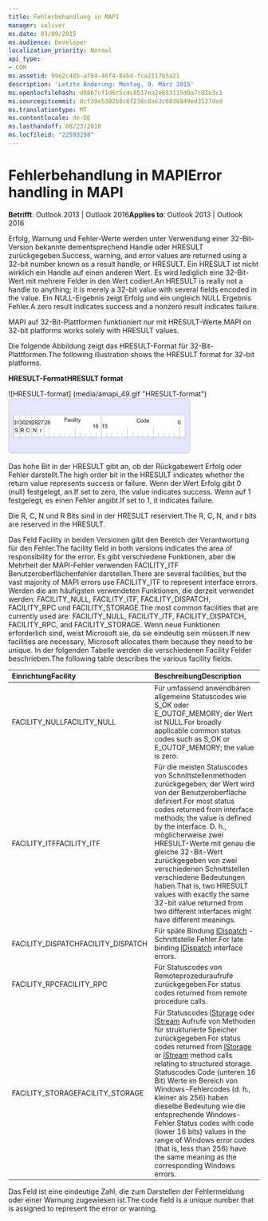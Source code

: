 ```yaml
---
title: Fehlerbehandlung in MAPI
manager: soliver
ms.date: 03/09/2015
ms.audience: Developer
localization_priority: Normal
api_type:
- COM
ms.assetid: 99e2c485-af84-46f4-84b4-fca2117b5a21
description: 'Letzte Änderung: Montag, 9. März 2015'
ms.openlocfilehash: d98b7cf1d6c5cdc8517ea2e653115d9a7c01e3c1
ms.sourcegitcommit: 0cf39e5382b8c6f236c8a63c6036849ed3527ded
ms.translationtype: MT
ms.contentlocale: de-DE
ms.lasthandoff: 08/23/2018
ms.locfileid: "22593298"
---
```

# <a name="error-handling-in-mapi"></a><span data-ttu-id="a6389-103">Fehlerbehandlung in MAPI</span><span class="sxs-lookup"><span data-stu-id="a6389-103">Error handling in MAPI</span></span>

<span data-ttu-id="a6389-104">**Betrifft**: Outlook 2013 | Outlook 2016</span><span class="sxs-lookup"><span data-stu-id="a6389-104">**Applies to**: Outlook 2013 | Outlook 2016</span></span> 
  
<span data-ttu-id="a6389-105">Erfolg, Warnung und Fehler-Werte werden unter Verwendung einer 32-Bit-Version bekannte dementsprechend Handle oder HRESULT zurückgegeben.</span><span class="sxs-lookup"><span data-stu-id="a6389-105">Success, warning, and error values are returned using a 32-bit number known as a result handle, or HRESULT.</span></span> <span data-ttu-id="a6389-106">Ein HRESULT ist nicht wirklich ein Handle auf einen anderen Wert. Es wird lediglich eine 32-Bit-Wert mit mehrere Felder in den Wert codiert.</span><span class="sxs-lookup"><span data-stu-id="a6389-106">An HRESULT is really not a handle to anything; it is merely a 32-bit value with several fields encoded in the value.</span></span> <span data-ttu-id="a6389-107">Ein NULL-Ergebnis zeigt Erfolg und ein ungleich NULL Ergebnis Fehler.</span><span class="sxs-lookup"><span data-stu-id="a6389-107">A zero result indicates success and a nonzero result indicates failure.</span></span>
  
<span data-ttu-id="a6389-108">MAPI auf 32-Bit-Plattformen funktioniert nur mit HRESULT-Werte.</span><span class="sxs-lookup"><span data-stu-id="a6389-108">MAPI on 32-bit platforms works solely with HRESULT values.</span></span>
  
<span data-ttu-id="a6389-109">Die folgende Abbildung zeigt das HRESULT-Format für 32-Bit-Plattformen.</span><span class="sxs-lookup"><span data-stu-id="a6389-109">The following illustration shows the HRESULT format for 32-bit platforms.</span></span>
  
<span data-ttu-id="a6389-110">**HRESULT-Format**</span><span class="sxs-lookup"><span data-stu-id="a6389-110">**HRESULT format**</span></span>
  
<span data-ttu-id="a6389-111">![HRESULT-format] (media/amapi_49.gif "HRESULT-format")</span><span class="sxs-lookup"><span data-stu-id="a6389-111">![HRESULT format](media/amapi_49.gif "HRESULT format")</span></span>
  
<span data-ttu-id="a6389-112">Das hohe Bit in der HRESULT gibt an, ob der Rückgabewert Erfolg oder Fehler darstellt.</span><span class="sxs-lookup"><span data-stu-id="a6389-112">The high order bit in the HRESULT indicates whether the return value represents success or failure.</span></span> <span data-ttu-id="a6389-113">Wenn der Wert Erfolg gibt 0 (null) festgelegt, an.</span><span class="sxs-lookup"><span data-stu-id="a6389-113">If set to zero, the value indicates success.</span></span> <span data-ttu-id="a6389-114">Wenn auf 1 festgelegt, es einen Fehler angibt.</span><span class="sxs-lookup"><span data-stu-id="a6389-114">If set to 1, it indicates failure.</span></span>
  
<span data-ttu-id="a6389-115">Die R, C, N und R Bits sind in der HRESULT reserviert.</span><span class="sxs-lookup"><span data-stu-id="a6389-115">The R, C, N, and r bits are reserved in the HRESULT.</span></span>
  
<span data-ttu-id="a6389-116">Das Feld Facility in beiden Versionen gibt den Bereich der Verantwortung für den Fehler.</span><span class="sxs-lookup"><span data-stu-id="a6389-116">The facility field in both versions indicates the area of responsibility for the error.</span></span> <span data-ttu-id="a6389-117">Es gibt verschiedene Funktionen, aber die Mehrheit der MAPI-Fehler verwenden FACILITY_ITF Benutzeroberflächenfehler darstellen.</span><span class="sxs-lookup"><span data-stu-id="a6389-117">There are several facilities, but the vast majority of MAPI errors use FACILITY_ITF to represent interface errors.</span></span> <span data-ttu-id="a6389-118">Werden die am häufigsten verwendeten Funktionen, die derzeit verwendet werden: FACILITY_NULL, FACILITY_ITF, FACILITY_DISPATCH, FACILITY_RPC und FACILITY_STORAGE.</span><span class="sxs-lookup"><span data-stu-id="a6389-118">The most common facilities that are currently used are: FACILITY_NULL, FACILITY_ITF, FACILITY_DISPATCH, FACILITY_RPC, and FACILITY_STORAGE.</span></span> <span data-ttu-id="a6389-119">Wenn neue Funktionen erforderlich sind, weist Microsoft sie, da sie eindeutig sein müssen.</span><span class="sxs-lookup"><span data-stu-id="a6389-119">If new facilities are necessary, Microsoft allocates them because they need to be unique.</span></span> <span data-ttu-id="a6389-120">In der folgenden Tabelle werden die verschiedenen Facility Felder beschrieben.</span><span class="sxs-lookup"><span data-stu-id="a6389-120">The following table describes the various facility fields.</span></span>
  
|<span data-ttu-id="a6389-121">Einrichtung</span><span class="sxs-lookup"><span data-stu-id="a6389-121">Facility</span></span>|<span data-ttu-id="a6389-122">Beschreibung</span><span class="sxs-lookup"><span data-stu-id="a6389-122">Description</span></span>|
|:-----|:-----|
|<span data-ttu-id="a6389-123">FACILITY_NULL</span><span class="sxs-lookup"><span data-stu-id="a6389-123">FACILITY_NULL</span></span>  <br/> |<span data-ttu-id="a6389-124">Für umfassend anwendbaren allgemeine Statuscodes wie S_OK oder E_OUTOF_MEMORY; der Wert ist NULL.</span><span class="sxs-lookup"><span data-stu-id="a6389-124">For broadly applicable common status codes such as S_OK or E_OUTOF_MEMORY; the value is zero.</span></span>  <br/> |
|<span data-ttu-id="a6389-125">FACILITY_ITF</span><span class="sxs-lookup"><span data-stu-id="a6389-125">FACILITY_ITF</span></span>  <br/> |<span data-ttu-id="a6389-126">Für die meisten Statuscodes von Schnittstellenmethoden zurückgegeben; der Wert wird von der Benutzeroberfläche definiert.</span><span class="sxs-lookup"><span data-stu-id="a6389-126">For most status codes returned from interface methods; the value is defined by the interface.</span></span> <span data-ttu-id="a6389-127">D. h., möglicherweise zwei HRESULT-Werte mit genau die gleiche 32-Bit-Wert zurückgegeben von zwei verschiedenen Schnittstellen verschiedene Bedeutungen haben.</span><span class="sxs-lookup"><span data-stu-id="a6389-127">That is, two HRESULT values with exactly the same 32-bit value returned from two different interfaces might have different meanings.</span></span>  <br/> |
|<span data-ttu-id="a6389-128">FACILITY_DISPATCH</span><span class="sxs-lookup"><span data-stu-id="a6389-128">FACILITY_DISPATCH</span></span>  <br/> |<span data-ttu-id="a6389-129">Für späte Bindung [IDispatch](http://msdn.microsoft.com/en-us/library/ms221608.aspx) -Schnittstelle Fehler.</span><span class="sxs-lookup"><span data-stu-id="a6389-129">For late binding [IDispatch](http://msdn.microsoft.com/en-us/library/ms221608.aspx) interface errors.</span></span>  <br/> |
|<span data-ttu-id="a6389-130">FACILITY_RPC</span><span class="sxs-lookup"><span data-stu-id="a6389-130">FACILITY_RPC</span></span>  <br/> |<span data-ttu-id="a6389-131">Für Statuscodes von Remoteprozeduraufrufe zurückgegeben.</span><span class="sxs-lookup"><span data-stu-id="a6389-131">For status codes returned from remote procedure calls.</span></span>  <br/> |
|<span data-ttu-id="a6389-132">FACILITY_STORAGE</span><span class="sxs-lookup"><span data-stu-id="a6389-132">FACILITY_STORAGE</span></span>  <br/> |<span data-ttu-id="a6389-133">Für Statuscodes [IStorage](http://msdn.microsoft.com/en-us/library/aa380015%28VS.85%29.aspx) oder [IStream](http://msdn.microsoft.com/en-us/library/aa380034%28VS.85%29.aspx) Aufrufe von Methoden für strukturierte Speicher zurückgegeben.</span><span class="sxs-lookup"><span data-stu-id="a6389-133">For status codes returned from [IStorage](http://msdn.microsoft.com/en-us/library/aa380015%28VS.85%29.aspx) or [IStream](http://msdn.microsoft.com/en-us/library/aa380034%28VS.85%29.aspx) method calls relating to structured storage.</span></span> <span data-ttu-id="a6389-134">Statuscodes Code (unteren 16 Bit) Werte im Bereich von Windows-Fehlercodes (d. h., kleiner als 256) haben dieselbe Bedeutung wie die entsprechende Windows-Fehler.</span><span class="sxs-lookup"><span data-stu-id="a6389-134">Status codes with code (lower 16 bits) values in the range of Windows error codes (that is, less than 256) have the same meaning as the corresponding Windows errors.</span></span>  <br/> |
   
<span data-ttu-id="a6389-135">Das Feld ist eine eindeutige Zahl, die zum Darstellen der Fehlermeldung oder einer Warnung zugewiesen ist.</span><span class="sxs-lookup"><span data-stu-id="a6389-135">The code field is a unique number that is assigned to represent the error or warning.</span></span>
  

